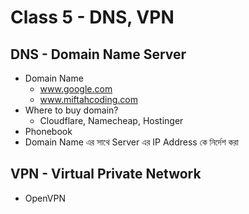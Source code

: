 # Class 5 - DNS, VPN

## DNS - Domain Name Server
- Domain Name
  - www.google.com
  - www.miftahcoding.com
- Where to buy domain?
  - Cloudflare, Namecheap, Hostinger
- Phonebook
- Domain Name এর সাথে Server এর IP Address কে নির্দেশ করা

## VPN - Virtual Private Network
- OpenVPN